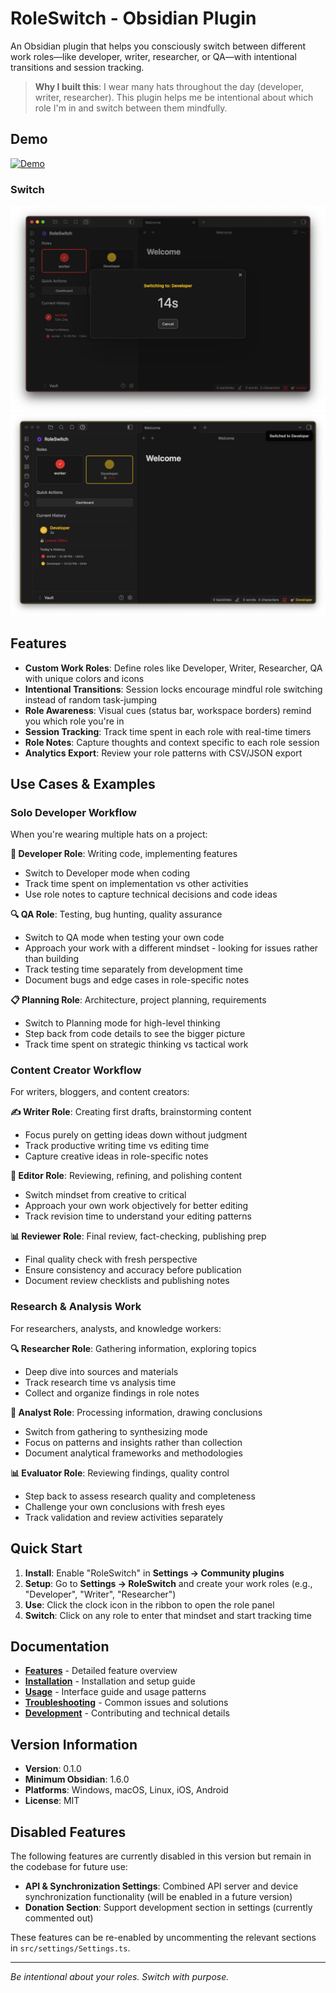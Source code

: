 # RoleSwitch - Obsidian Plugin

An Obsidian plugin that helps you consciously switch between different work roles—like developer, writer, researcher, or QA—with intentional transitions and session tracking.

> **Why I built this**: I wear many hats throughout the day (developer, writer, researcher). This plugin helps me be intentional about which role I'm in and switch between them mindfully.

## Demo
[![Demo](./image/Demo.gif)](./image/Demo.gif)

### Switch
[![Demo1](./image/Demo1.jpg)](./image/Demo1.jpg)
[![Demo2](./image/Demo2.jpg)](./image/Demo2.jpg)


## Features

- **Custom Work Roles**: Define roles like Developer, Writer, Researcher, QA with unique colors and icons
- **Intentional Transitions**: Session locks encourage mindful role switching instead of random task-jumping
- **Role Awareness**: Visual cues (status bar, workspace borders) remind you which role you're in
- **Session Tracking**: Track time spent in each role with real-time timers
- **Role Notes**: Capture thoughts and context specific to each role session
- **Analytics Export**: Review your role patterns with CSV/JSON export

## Use Cases & Examples

### Solo Developer Workflow
When you're wearing multiple hats on a project:

**🔧 Developer Role**: Writing code, implementing features
- Switch to Developer mode when coding
- Track time spent on implementation vs other activities
- Use role notes to capture technical decisions and code ideas

**🔍 QA Role**: Testing, bug hunting, quality assurance
- Switch to QA mode when testing your own code
- Approach your work with a different mindset - looking for issues rather than building
- Track testing time separately from development time
- Document bugs and edge cases in role-specific notes

**📋 Planning Role**: Architecture, project planning, requirements
- Switch to Planning mode for high-level thinking
- Step back from code details to see the bigger picture
- Track time spent on strategic thinking vs tactical work

### Content Creator Workflow
For writers, bloggers, and content creators:

**✍️ Writer Role**: Creating first drafts, brainstorming content
- Focus purely on getting ideas down without judgment
- Track productive writing time vs editing time
- Capture creative ideas in role-specific notes

**📝 Editor Role**: Reviewing, refining, and polishing content
- Switch mindset from creative to critical
- Approach your own work objectively for better editing
- Track revision time to understand your editing patterns

**📊 Reviewer Role**: Final review, fact-checking, publishing prep
- Final quality check with fresh perspective
- Ensure consistency and accuracy before publication
- Document review checklists and publishing notes

### Research & Analysis Work
For researchers, analysts, and knowledge workers:

**🔍 Researcher Role**: Gathering information, exploring topics
- Deep dive into sources and materials
- Track research time vs analysis time
- Collect and organize findings in role notes

**🧠 Analyst Role**: Processing information, drawing conclusions
- Switch from gathering to synthesizing mode
- Focus on patterns and insights rather than collection
- Document analytical frameworks and methodologies

**📊 Evaluator Role**: Reviewing findings, quality control
- Step back to assess research quality and completeness
- Challenge your own conclusions with fresh eyes
- Track validation and review activities separately

## Quick Start

1. **Install**: Enable "RoleSwitch" in **Settings → Community plugins**
2. **Setup**: Go to **Settings → RoleSwitch** and create your work roles (e.g., "Developer", "Writer", "Researcher")
3. **Use**: Click the clock icon in the ribbon to open the role panel
4. **Switch**: Click on any role to enter that mindset and start tracking time

## Documentation

- **[Features](docs/FEATURES.md)** - Detailed feature overview
- **[Installation](docs/INSTALLATION.md)** - Installation and setup guide
- **[Usage](docs/USAGE.md)** - Interface guide and usage patterns
- **[Troubleshooting](docs/TROUBLESHOOTING.md)** - Common issues and solutions
- **[Development](docs/DEVELOPMENT.md)** - Contributing and technical details

## Version Information

- **Version**: 0.1.0
- **Minimum Obsidian**: 1.6.0
- **Platforms**: Windows, macOS, Linux, iOS, Android
- **License**: MIT

## Disabled Features

The following features are currently disabled in this version but remain in the codebase for future use:

- **API & Synchronization Settings**: Combined API server and device synchronization functionality (will be enabled in a future version)
- **Donation Section**: Support development section in settings (currently commented out)

These features can be re-enabled by uncommenting the relevant sections in `src/settings/Settings.ts`.

---

*Be intentional about your roles. Switch with purpose.*
